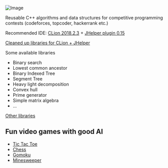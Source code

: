 ![Image](https://user-images.githubusercontent.com/10603132/41691739-0a1f8348-74b1-11e8-8a2c-d65d73a924c8.png)

Reusable C++ algorithms and data structures for competitive programming contests (codeforces, topcoder, hackerrank etc.) 

Recommended IDE: [CLion 2018.2.3](https://www.jetbrains.com/clion/download/) + [JHelper plugin 0.15](https://github.com/AlexeyDmitriev/JHelper)

[Cleaned up libraries for CLion + JHelper](library)

Some available libraries
+ Binary search 
+ Lowest common ancestor
+ Binary Indexed Tree
+ Segment Tree
+ Heavy light decomposition
+ Convex hull
+ Prime generator
+ Simple matrix algebra
+ ...


[Other libraries](CPPProjects)

Fun video games with good AI
-----------------------
-   [Tic Tac Toe](http://play.google.com/store/apps/details?id=com.popoko.gomokuvn)
-   [Chess](http://play.google.com/store/apps/details?id=com.popoko.chessru)
-   [Gomoku](http://play.google.com/store/apps/details?id=com.popoko.gomokukr)
-   [Minesweeper](http://play.google.com/store/apps/details?id=com.popoko.minesweeper)
